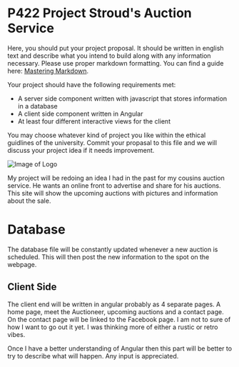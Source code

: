 # P422 Project Stroud's Auction Service

Here, you should put your project proposal. It should be written in english text and describe what you intend to build along with any information necessary. Please use proper markdown formatting. You can find a guide here: [Mastering Markdown](https://guides.github.com/features/mastering-markdown/).

Your project should have the following requirements met:

* A server side component written with javascript that stores information in a database
* A client side component written in Angular
* At least four different interactive views for the client

You may choose whatever kind of project you like within the ethical guidlines of the university. Commit your propasal to this file and we will discuss your project idea if it needs improvement.

![Image of Logo](https://scontent-msp1-1.xx.fbcdn.net/v/t1.0-9/10252105_227832197412393_8630341555930865723_n.jpg?_nc_cat=105&_nc_sid=dd9801&_nc_ohc=hUgXtkAUR7EAX_6HG4U&_nc_ht=scontent-msp1-1.xx&oh=27a38e5f3b1a714cb0329adb5e7dc11b&oe=5FB515F90 )
<title>Stroud's Auction Service</title>
<p>
My project will be redoing an idea I had in the past for my cousins auction service. He wants an online front to advertise and share for his auctions. This site will show the upcoming auctions with pictures and information about the sale.
</p>
<h1> Database</h1>
<p>
The database file will be constantly updated whenever a new auction is scheduled. This will then post the new information to the spot on the webpage. 
</p>
<h2>Client Side</h2>
<p> 
The client end will be written in angular probably as 4 separate pages. A home page, meet the Auctioneer, upcoming auctions and a contact page. On the contact page will be linked to the Facebook page. I am not to sure of how I want to go out it yet. I was thinking more of either a rustic or retro vibes.

Once I have a better understanding of Angular then this part will be better to try to describe what will happen. Any input is appreciated.
</p>

